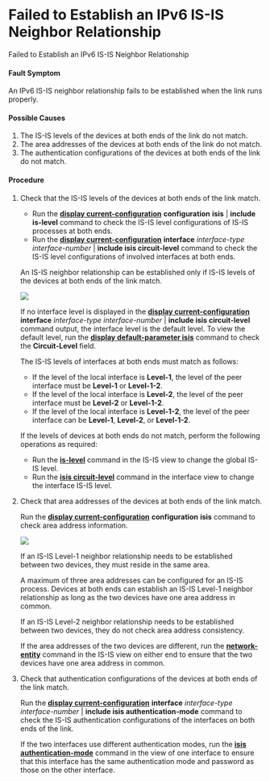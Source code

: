 Failed to Establish an IPv6 IS-IS Neighbor Relationship
=======================================================

Failed to Establish an IPv6 IS-IS Neighbor Relationship

#### Fault Symptom

An IPv6 IS-IS neighbor relationship fails to be established when the link runs properly.


#### Possible Causes

1. The IS-IS levels of the devices at both ends of the link do not match.
2. The area addresses of the devices at both ends of the link do not match.
3. The authentication configurations of the devices at both ends of the link do not match.

#### Procedure

1. Check that the IS-IS levels of the devices at both ends of the link match.
   
   
   * Run the [**display current-configuration**](cmdqueryname=display+current-configuration) **configuration** **isis** | **include is-level** command to check the IS-IS level configurations of IS-IS processes at both ends.
   * Run the [**display current-configuration**](cmdqueryname=display+current-configuration) **interface** *interface-type* *interface-number* | **include isis circuit-level** command to check the IS-IS level configurations of involved interfaces at both ends.
   
   An IS-IS neighbor relationship can be established only if IS-IS levels of the devices at both ends of the link match.
   
   ![](public_sys-resources/note_3.0-en-us.png) 
   
   If no interface level is displayed in the [**display current-configuration**](cmdqueryname=display+current-configuration) **interface** *interface-type* *interface-number* | **include isis circuit-level** command output, the interface level is the default level. To view the default level, run the [**display default-parameter isis**](cmdqueryname=display+default-parameter+isis) command to check the **Circuit-Level** field.
   
   The IS-IS levels of interfaces at both ends must match as follows:
   * If the level of the local interface is **Level-1**, the level of the peer interface must be **Level-1** or **Level-1-2**.
   * If the level of the local interface is **Level-2**, the level of the peer interface must be **Level-2** or **Level-1-2**.
   * If the level of the local interface is **Level-1-2**, the level of the peer interface can be **Level-1**, **Level-2**, or **Level-1-2**.
   
   If the levels of devices at both ends do not match, perform the following operations as required:
   * Run the [**is-level**](cmdqueryname=is-level) command in the IS-IS view to change the global IS-IS level.
   * Run the [**isis circuit-level**](cmdqueryname=isis+circuit-level) command in the interface view to change the interface IS-IS level.
2. Check that area addresses of the devices at both ends of the link match.
   
   
   
   Run the [**display current-configuration**](cmdqueryname=display+current-configuration) **configuration** **isis** command to check area address information.
   
   ![](public_sys-resources/note_3.0-en-us.png) 
   
   If an IS-IS Level-1 neighbor relationship needs to be established between two devices, they must reside in the same area.
   
   A maximum of three area addresses can be configured for an IS-IS process. Devices at both ends can establish an IS-IS Level-1 neighbor relationship as long as the two devices have one area address in common.
   
   If an IS-IS Level-2 neighbor relationship needs to be established between two devices, they do not check area address consistency.
   
   If the area addresses of the two devices are different, run the [**network-entity**](cmdqueryname=network-entity) command in the IS-IS view on either end to ensure that the two devices have one area address in common.
3. Check that authentication configurations of the devices at both ends of the link match.
   
   
   
   Run the [**display current-configuration**](cmdqueryname=display+current-configuration) **interface** *interface-type* *interface-number* | **include isis authentication-mode** command to check the IS-IS authentication configurations of the interfaces on both ends of the link.
   
   If the two interfaces use different authentication modes, run the [**isis authentication-mode**](cmdqueryname=isis+authentication-mode) command in the view of one interface to ensure that this interface has the same authentication mode and password as those on the other interface.